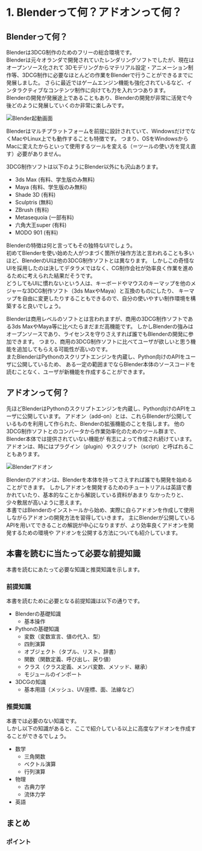# 1. Blenderって何？アドオンって何？

## Blenderって何？

Blenderは3DCG制作のためのフリーの総合環境です。  
Blenderは元々オランダで開発されていたレンダリングソフトでしたが、現在はオープンソース化されて
3Dモデリングからマテリアル設定・アニメーション制作等、3DCG制作に必要なほとんどの作業をBlenderで行うことができるまでに発展しました。
さらに最近ではゲームエンジン機能も強化されているなど、インタラクティブなコンテンツ制作に向けても力を入れつつあります。  
Blenderの開発が発展途上であることもあり、Blenderの開発が非常に活発で今後どのように発展していくのか非常に楽しみです。

![Blender起動画面](https://dl.dropboxusercontent.com/s/7qj5tnx9gggcf8r/blender_startup.png "Blender起動画面")

Blenderはマルチプラットフォームを前提に設計されていて、WindowsだけでなくMacやLinux上でも動作することも特徴です。
つまり、OSをWindowsからMacに変えたからといって使用するツールを変える（＝ツールの使い方を覚え直す）必要がありません。

3DCG制作ソフトは以下のようにBlender以外にも沢山あります。

* 3ds Max (有料、学生版のみ無料)
* Maya (有料、学生版のみ無料)
* Shade 3D (有料)
* Sculptris (無料)
* ZBrush (有料)
* Metasequoia (一部有料)
* 六角大王super (有料)
* MODO 901 (有料)

Blenderの特徴は何と言ってもその独特なUIでしょう。  
初めてBlenderを使い始めた人がつまづく箇所が操作方法と言われることも多いほど、BlenderのUIは他の3DCG制作ソフトとは異なります。
しかしこの奇怪なUIを採用したのは決してデタラメではなく、CG制作会社が効率良く作業を進めるために考えられた結果だそうです。  
どうしてもUIに慣れないという人は、キーボードやマウスのキーマップを他のメジャーな3DCG制作ソフト（3ds MaxやMaya）と互換のものにしたり、
キーマップを自由に変更したりすることもできるので、自分の使いやすい制作環境を構築すると良いでしょう。

Blenderは商用レベルのソフトとは言われますが、商用の3DCG制作ソフトである3ds MaxやMaya等に比べたらまだまだ高機能です。
しかしBlenderの強みはオープンソースであり、ライセンスを守りさえすれば誰でもBlenderの開発に参加できます。
つまり、商用の3DCG制作ソフトに比べてユーザが欲しいと思う機能を追加してもらえる可能性が高いのです。  
またBlenderはPythonのスクリプトエンジンを内蔵し、Python向けのAPIをユーザに公開しているため、
ある一定の範囲までならBlender本体のソースコードを読むことなく、ユーザが新機能を作成することができます。

## アドオンって何？

先ほどBlenderはPythonのスクリプトエンジンを内蔵し、Python向けのAPIをユーザに公開しています。
アドオン（add-on）とは、これらBlenderが公開しているものを利用して作られた、Blenderの拡張機能のことを指します。
他の3DCG制作ソフトとのコンバータから作業効率化のためのツール群まで、Blender本体では提供されていない機能が
有志によって作成され続けています。  
アドオンは、時にはプラグイン（plugin）やスクリプト（script）と呼ばれることもあります。

![Blenderアドオン](https://dl.dropboxusercontent.com/s/bhq6uusksqsicyb/blender_add-on.png "Blenderアドオン")

Blenderのアドオンは、Blenderを本体を持ってさえすれば誰でも開発を始めることができます。
しかしアドオンを開発するためのチュートリアルは英語で書かれていたり、基本的なことから解説している資料があまり
なかったりと、少々敷居が高いように思えます。  
本書ではBlenderのインストールから始め、実際に自らアドオンを作成して使用しながらアドオンの開発方法を習得していきます。
主にBlenderが公開しているAPIを用いてできることの解説が中心になりますが、より効率良くアドオンを開発するための環境や
アドオンを公開する方法についても紹介しています。

## 本書を読むに当たって必要な前提知識

本書を読むにあたって必要な知識と推奨知識を示します。

### 前提知識

本書を読むために必要となる前提知識は以下の通りです。

* Blenderの基礎知識
  * 基本操作
* Pythonの基礎知識
  * 変数（変数宣言、値の代入、型）
  * 四則演算
  * オブジェクト（タプル、リスト、辞書）
  * 関数（関数定義、呼び出し、戻り値）
  * クラス（クラス定義、メンバ変数、メソッド、継承）
  * モジュールのインポート
* 3DCGの知識
  * 基本用語（メッシュ、UV座標、面、法線など）

### 推奨知識

本書では必要のない知識です。  
しかし以下の知識があると、ここで紹介している以上に高度なアドオンを作成することができるでしょう。

* 数学
  * 三角関数
  * ベクトル演算
  * 行列演算
* 物理
  * 古典力学
  * 流体力学
* 英語

## まとめ

### ポイント
